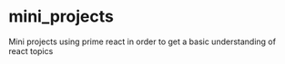 # mini_projects
Mini projects using prime react in order to get a basic understanding of react topics
